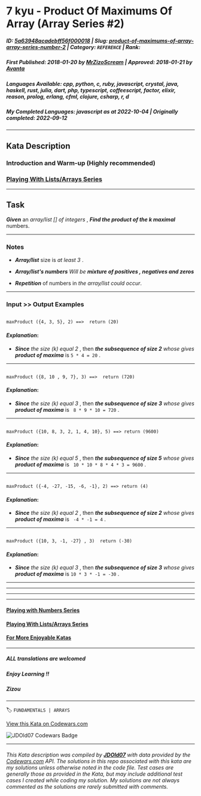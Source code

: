 # 7 kyu - Product Of Maximums Of Array (Array Series #2) 

##### **ID**: [5a63948acadebff56f000018](https://www.codewars.com/kata/5a63948acadebff56f000018) | **Slug**: [product-of-maximums-of-array-array-series-number-2](https://www.codewars.com/kata/5a63948acadebff56f000018) | **Category**: `REFERENCE` | **Rank**: <span style="color:white">7 kyu</span>

##### **First Published**: 2018-01-20 ***by*** [MrZizoScream](https://www.codewars.com/users/MrZizoScream) | **Approved**: 2018-01-21 ***by*** [Avanta](https://www.codewars.com/users/Avanta)

##### **Languages Available**: cpp, python, c, ruby, javascript, crystal, java, haskell, rust, julia, dart, php, typescript, coffeescript, factor, elixir, reason, prolog, erlang, cfml, clojure, csharp, r, d

##### **My Completed Languages**: javascript ***as at*** 2022-10-04 | **Originally completed**: 2022-09-12

---

## Kata Description


### Introduction and Warm-up (Highly recommended)



### [Playing With Lists/Arrays Series](https://www.codewars.com/collections/playing-with-lists-slash-arrays)

___



## Task



**_Given_** an *array/list [] of integers* , **_Find the product of the k maximal_** numbers.

___



### Notes 



* **_Array/list_** size is *at least 3* .



* **_Array/list's numbers_**  *Will be* **_mixture of positives , negatives and zeros_** 



* **_Repetition_** of numbers in *the array/list could occur*.

___



### Input >> Output Examples 



```

maxProduct ({4, 3, 5}, 2) ==>  return (20)

```



#### _Explanation_:



* **_Since_** *the size (k) equal 2* , then **_the subsequence of size 2_** *whose gives* **_product of maxima_**  is `5 * 4 = 20` .

___



```

maxProduct ({8, 10 , 9, 7}, 3) ==>  return (720)

```



#### _Explanation_:



* **_Since_** *the size (k) equal 3* , then **_the subsequence of size 3_** *whose gives* **_product of maxima_**  is ` 8 * 9 * 10 = 720` .

___



```

maxProduct ({10, 8, 3, 2, 1, 4, 10}, 5) ==> return (9600)

```



#### _Explanation_:



* **_Since_** *the size (k) equal 5* , then **_the subsequence of size 5_** *whose gives* **_product of maxima_**  is ` 10 * 10 * 8 * 4 * 3 = 9600` .

___



```

maxProduct ({-4, -27, -15, -6, -1}, 2) ==> return (4)

```



#### _Explanation_:



* **_Since_** *the size (k) equal 2* , then **_the subsequence of size 2_** *whose gives* **_product of maxima_**  is ` -4 * -1 = 4` .

___



```

maxProduct ({10, 3, -1, -27} , 3)  return (-30)

``` 



#### _Explanation_:

* **_Since_** *the size (k) equal 3* , then **_the subsequence of size 3_** *whose gives* **_product of maxima_**  is ` 10 * 3 * -1 = -30 ` .

___

___

___

___



#### [Playing with Numbers Series](https://www.codewars.com/collections/playing-with-numbers)



#### [Playing With Lists/Arrays Series](https://www.codewars.com/collections/playing-with-lists-slash-arrays)



#### [For More Enjoyable Katas](http://www.codewars.com/users/MrZizoScream/authored)

___



##### ALL translations are welcomed



##### Enjoy Learning !!

##### Zizou





---


🏷 `FUNDAMENTALS | ARRAYS`


[View this Kata on Codewars.com](https://www.codewars.com/kata/5a63948acadebff56f000018)

![](https://www.codewars.com/users/jdold07/badges/large "JDOld07 Codewars Badge")

---

###### *This Kata description was compiled by [**JDOld07**](https://tpstech.dev) with data provided by the [Codewars.com](https://www.codewars.com) API.  The solutions in this repo associated with this kata are my solutions unless otherwise noted in the code file.  Test cases are generally those as provided in the Kata, but may include additional test cases I created while coding my solution.  My solutions are not always commented as the solutions are rarely submitted with comments.*
